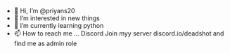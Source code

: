 - 👋 Hi, I’m @priyans20
- 👀 I’m interested in new things
- 🌱 I’m currently learning python
- 📫 How to reach me ... Discord 
Join myy server discord.io/deadshot and find me as admin role

<!---
priyans20/priyans20 is a ✨ special ✨ repository because its `README.md` (this file) appears on your GitHub profile.
You can click the Preview link to take a look at your changes.
--->
